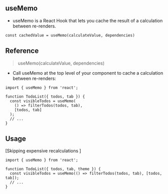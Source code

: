 ## useMemo

- useMemo is a React Hook that lets you cache the result of a calculation between re-renders.

```
const cachedValue = useMemo(calculateValue, dependencies)
```

## Reference

> useMemo(calculateValue, dependencies)

- Call useMemo at the top level of your component to cache a calculation between re-renders:

```
import { useMemo } from 'react';

function TodoList({ todos, tab }) {
  const visibleTodos = useMemo(
    () => filterTodos(todos, tab),
    [todos, tab]
  );
  // ...
}
```

## Usage

[Skipping expensive recalculations
]

```
import { useMemo } from 'react';

function TodoList({ todos, tab, theme }) {
  const visibleTodos = useMemo(() => filterTodos(todos, tab), [todos, tab]);
  // ...
}
```
